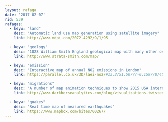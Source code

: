 ```yaml
---
layout: rafaga
date: '2017-02-07'
rid: 539
rafagas:
  - keyw: "land"
    desc: "Automatic land use map generation using satellite imagery"
    link: http://www.mdpi.com/2072-4292/9/1/95

  - keyw: "geology"
    desc: "1828 William Smith England geological map with many other overlays"
    link: http://www.strata-smith.com/map/

  - keyw: "emission"
    desc: "Interactive map of annual NO2 emissions in London"
    link: https://parallel.co.uk/3D/laei-no2/#13.2/51.5077/-0.1597/0/45

  - keyw: "migrations"
    desc: "A number of map animation techniques to show 2015 USA internal migrations"
    link: http://www.darkhorseanalytics.com/blog/visualizations-twisted-path

  - keyw: "quakes"
    desc: "Real time map of measured earthquakes"
    link: https://www.mapbox.com/bites/00267/
---
```

